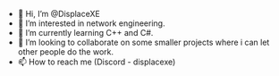 - 👋 Hi, I’m @DisplaceXE
- 👀 I’m interested in network engineering.
- 🌱 I’m currently learning C++ and C#.
- 💞️ I’m looking to collaborate on some smaller projects where i can let other people do the work.
- 📫 How to reach me (Discord - displacexe)


